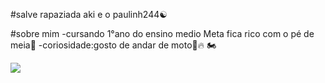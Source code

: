 #salve rapaziada aki e o paulinh244☯️​

#sobre mim 
-cursando 1°ano do ensino medio
Meta fica rico com o pé de meia🙏​
-coriosidade:gosto de andar de moto​🚀​🔥​
​🏍️​

![](https://images.squarespace-cdn.com/content/v1/588aa5a9ff7c504c63aaf078/1550514720911-81S6YNABESDM8TFZWFO7/2018-03-27-Guido-15012-v2.gif)
